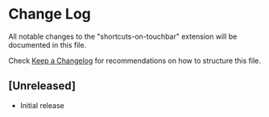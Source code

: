 # Change Log

All notable changes to the "shortcuts-on-touchbar" extension will be documented in this file.

Check [Keep a Changelog](http://keepachangelog.com/) for recommendations on how to structure this file.

## [Unreleased]

- Initial release